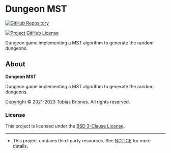 # Dungeon MST

[![GitHub Repository](https://img.shields.io/static/v1?label=GITHUB&message=REPOSITORY&labelColor=555&color=0277bd&style=for-the-badge&logo=GITHUB)](https://github.com/tobiasbriones/dungeon-mst)

[![Project GitHub License](https://img.shields.io/github/license/tobiasbriones/cp-unah-mm544-reed-muller-codes.svg?style=flat-square)](https://github.com/tobiasbriones/dungeon-mst/blob/main/LICENSE)

Dungeon game implementing a MST algorithm to generate the random dungeons.

## About

**Dungeon MST**

Dungeon game implementing a MST algorithm to generate the random dungeons.

Copyright © 2021-2023 Tobias Briones. All rights reserved.

### License

This project is licensed under the [BSD 3-Clause License](LICENSE).

---

- This project contains third-party resources. See [NOTICE](NOTICE) for more
  details.
